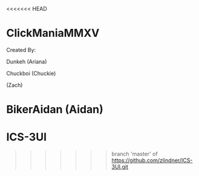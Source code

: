 <<<<<<< HEAD
# ClickManiaMMXV

Created By: 

Dunkeh (Ariana)

Chuckboi (Chuckie)

 (Zach)

BikerAidan (Aidan)
=======
# ICS-3UI
>>>>>>> branch 'master' of https://github.com/zlindner/ICS-3UI.git
